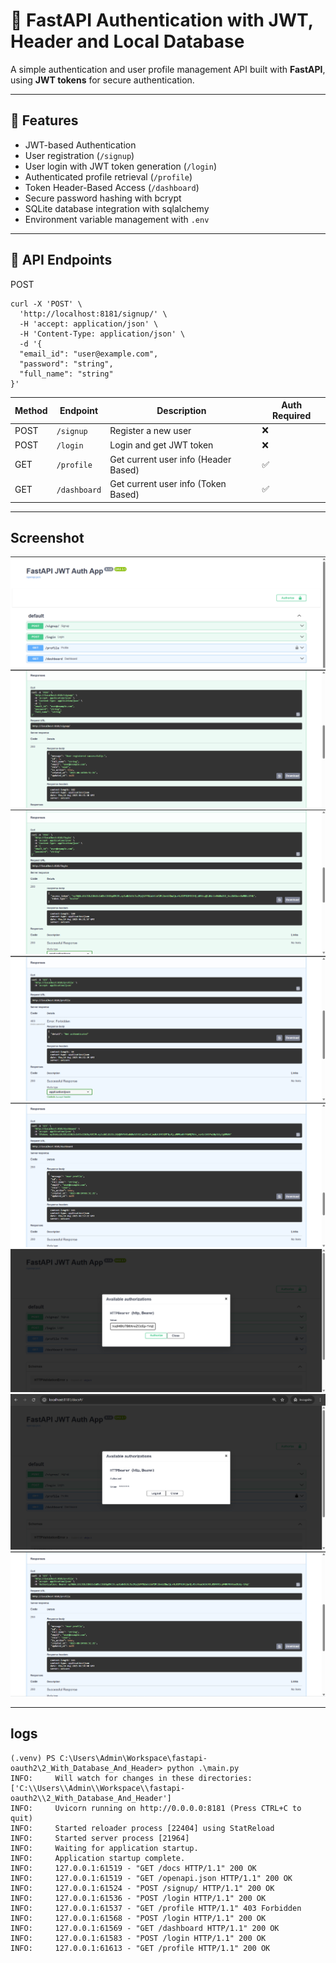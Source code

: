 # 🔐 FastAPI Authentication with JWT, Header and Local Database

A simple authentication and user profile management API built with **FastAPI**, using **JWT tokens** for secure
authentication.

---

## 🚀 Features

- JWT-based Authentication
- User registration (`/signup`)
- User login with JWT token generation (`/login`)
- Authenticated profile retrieval (`/profile`)
- Token Header-Based Access (`/dashboard`)
- Secure password hashing with bcrypt
- SQLite database integration with sqlalchemy
- Environment variable management with `.env`

---

## 🧪 API Endpoints

POST

```curl
curl -X 'POST' \
  'http://localhost:8181/signup/' \
  -H 'accept: application/json' \
  -H 'Content-Type: application/json' \
  -d '{
  "email_id": "user@example.com",
  "password": "string",
  "full_name": "string"
}'
```

| Method | Endpoint     | Description                          | Auth Required |
|--------|--------------|--------------------------------------|---------------|
| POST   | `/signup`    | Register a new user                  | ❌             |
| POST   | `/login`     | Login and get JWT token              | ❌             |
| GET    | `/profile`   | Get current user info (Header Based) | ✅             |
| GET    | `/dashboard` | Get current user info (Token Based)  | ✅             | 

---

## Screenshot

![img_0.png](img_0.png)
![img_1.png](img_1.png)
![img_2.png](img_2.png)
![img_3.png](img_3.png)
![img_4.png](img_4.png)
![img_5.png](img_5.png)
![img_6.png](img_6.png)
![img_7.png](img_7.png)


---

## logs

```text
(.venv) PS C:\Users\Admin\Workspace\fastapi-oauth2\2_With_Database_And_Header> python .\main.py
INFO:     Will watch for changes in these directories: ['C:\\Users\\Admin\\Workspace\\fastapi-oauth2\\2_With_Database_And_Header']
INFO:     Uvicorn running on http://0.0.0.0:8181 (Press CTRL+C to quit)
INFO:     Started reloader process [22404] using StatReload
INFO:     Started server process [21964]
INFO:     Waiting for application startup.
INFO:     Application startup complete.
INFO:     127.0.0.1:61519 - "GET /docs HTTP/1.1" 200 OK
INFO:     127.0.0.1:61519 - "GET /openapi.json HTTP/1.1" 200 OK
INFO:     127.0.0.1:61524 - "POST /signup/ HTTP/1.1" 200 OK
INFO:     127.0.0.1:61536 - "POST /login HTTP/1.1" 200 OK
INFO:     127.0.0.1:61537 - "GET /profile HTTP/1.1" 403 Forbidden
INFO:     127.0.0.1:61568 - "POST /login HTTP/1.1" 200 OK
INFO:     127.0.0.1:61569 - "GET /dashboard HTTP/1.1" 200 OK
INFO:     127.0.0.1:61583 - "POST /login HTTP/1.1" 200 OK
INFO:     127.0.0.1:61613 - "GET /profile HTTP/1.1" 200 OK

```


